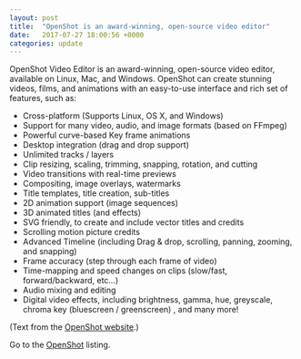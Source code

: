 ```yaml
---
layout: post
title:  "OpenShot is an award-winning, open-source video editor"
date:   2017-07-27 18:00:56 +0000
categories: update
---
```


OpenShot Video Editor is an award-winning, open-source video editor,
available on Linux, Mac, and Windows. OpenShot can create stunning videos,
films, and animations with an easy-to-use interface and rich set of features,
such as:

* Cross-platform (Supports Linux, OS X, and Windows)
* Support for many video, audio, and image formats (based on FFmpeg)
* Powerful curve-based Key frame animations
* Desktop integration (drag and drop support)
* Unlimited tracks / layers
* Clip resizing, scaling, trimming, snapping, rotation, and cutting
* Video transitions with real-time previews
* Compositing, image overlays, watermarks
* Title templates, title creation, sub-titles
* 2D animation support (image sequences)
* 3D animated titles (and effects)
* SVG friendly, to create and include vector titles and credits
* Scrolling motion picture credits
* Advanced Timeline (including Drag & drop, scrolling, panning, zooming, and snapping)
* Frame accuracy (step through each frame of video)
* Time-mapping and speed changes on clips (slow/fast, forward/backward, etc...)
* Audio mixing and editing
*  Digital video effects, including brightness, gamma, hue, greyscale, chroma key (bluescreen / greenscreen) , and many more!

(Text from the <a href="http://openshot.org/user-guide/">OpenShot website</a>.)

Go to the <a href="/products/#OpenShot">OpenShot</a> listing.


